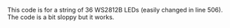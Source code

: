 This code is for a string of 36 WS2812B LEDs (easily changed in line 506). The code is a bit sloppy but it works.
